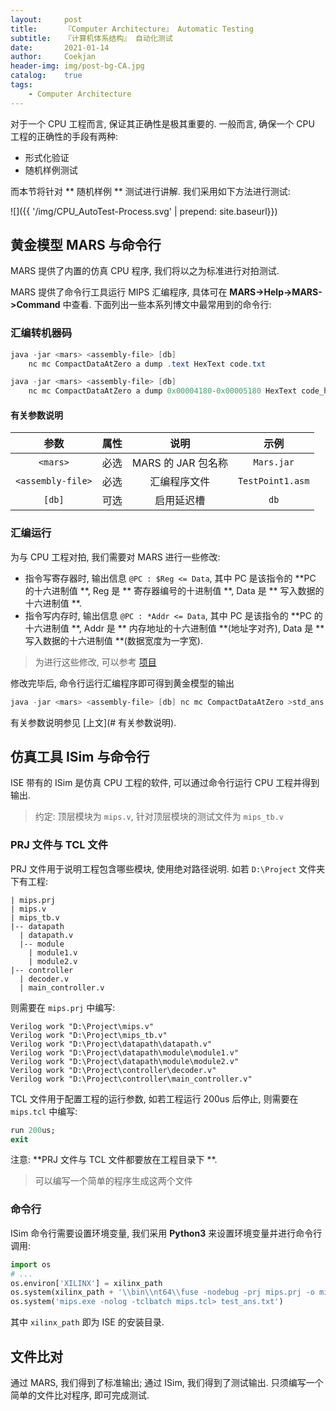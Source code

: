 ```yaml
---
layout:     post
title:      『Computer Architecture』 Automatic Testing
subtitle:   『计算机体系结构』 自动化测试
date:       2021-01-14
author:     Coekjan
header-img: img/post-bg-CA.jpg
catalog:    true
tags:
    - Computer Architecture
---
```


对于一个 CPU 工程而言, 保证其正确性是极其重要的. 一般而言, 确保一个 CPU 工程的正确性的手段有两种:
* 形式化验证
* 随机样例测试

而本节将针对 ** 随机样例 ** 测试进行讲解. 我们采用如下方法进行测试:

![]({{ '/img/CPU_AutoTest-Process.svg' | prepend: site.baseurl}})

## 黄金模型 MARS 与命令行

MARS 提供了内置的仿真 CPU 程序, 我们将以之为标准进行对拍测试.

MARS 提供了命令行工具运行 MIPS 汇编程序, 具体可在 **MARS->Help->MARS->Command** 中查看. 下面列出一些本系列博文中最常用到的命令行:

### 汇编转机器码

```powershell
java -jar <mars> <assembly-file> [db]
    nc mc CompactDataAtZero a dump .text HexText code.txt

java -jar <mars> <assembly-file> [db]
    nc mc CompactDataAtZero a dump 0x00004180-0x00005180 HexText code_handler.txt
```

#### 有关参数说明

参数 | 属性 | 说明 | 示例
:---:|:---:|:---:|:---:
`<mars>` | 必选 | MARS 的 JAR 包名称 | `Mars.jar`
`<assembly-file>` | 必选 | 汇编程序文件 | `TestPoint1.asm`
`[db]` | 可选 | 启用延迟槽 | `db`

### 汇编运行

为与 CPU 工程对拍, 我们需要对 MARS 进行一些修改:
* 指令写寄存器时, 输出信息 `@PC : $Reg <= Data`, 其中 PC 是该指令的 **PC 的十六进制值 **, Reg 是 ** 寄存器编号的十进制值 **, Data 是 ** 写入数据的十六进制值 **.
* 指令写内存时, 输出信息 `@PC : *Addr <= Data`, 其中 PC 是该指令的 **PC 的十六进制值 **, Addr 是 ** 内存地址的十六进制值 **(地址字对齐), Data 是 ** 写入数据的十六进制值 **(数据宽度为一字宽).

> 为进行这些修改, 可以参考 [项目](https://github.com/Chenrt-ggx/ComputerOrganization)

修改完毕后, 命令行运行汇编程序即可得到黄金模型的输出

```powershell
java -jar <mars> <assembly-file> [db] nc mc CompactDataAtZero >std_ans.txt
```

有关参数说明参见 [上文](# 有关参数说明).

## 仿真工具 ISim 与命令行

ISE 带有的 ISim 是仿真 CPU 工程的软件, 可以通过命令行运行 CPU 工程并得到输出.

> 约定: 顶层模块为 `mips.v`, 针对顶层模块的测试文件为 `mips_tb.v`

### PRJ 文件与 TCL 文件

PRJ 文件用于说明工程包含哪些模块, 使用绝对路径说明. 如若 `D:\Project` 文件夹下有工程:

```library
| mips.prj
| mips.v
| mips_tb.v
|-- datapath
  | datapath.v
  |-- module
    | module1.v
    | module2.v
|-- controller
  | decoder.v
  | main_controller.v
```

则需要在 `mips.prj` 中编写:

```make
Verilog work "D:\Project\mips.v"
Verilog work "D:\Project\mips_tb.v"
Verilog work "D:\Project\datapath\datapath.v"
Verilog work "D:\Project\datapath\module\module1.v"
Verilog work "D:\Project\datapath\module\module2.v"
Verilog work "D:\Project\controller\decoder.v"
Verilog work "D:\Project\controller\main_controller.v"
```

TCL 文件用于配置工程的运行参数, 如若工程运行 200us 后停止, 则需要在 `mips.tcl` 中编写:

```tcl
run 200us;
exit
```

注意: **PRJ 文件与 TCL 文件都要放在工程目录下 **.

> 可以编写一个简单的程序生成这两个文件

### 命令行

ISim 命令行需要设置环境变量, 我们采用 **Python3** 来设置环境变量并进行命令行调用:

```python
import os
# ...
os.environ['XILINX'] = xilinx_path
os.system(xilinx_path + '\\bin\\nt64\\fuse -nodebug -prj mips.prj -o mips.exe mips_tb>log.txt')
os.system('mips.exe -nolog -tclbatch mips.tcl> test_ans.txt')
```

其中 `xilinx_path` 即为 ISE 的安装目录.

## 文件比对

通过 MARS, 我们得到了标准输出; 通过 ISim, 我们得到了测试输出. 只须编写一个简单的文件比对程序, 即可完成测试.
